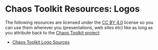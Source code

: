 # Chaos Toolkit Resources: Logos

The following resources are licensed under the [CC BY 4.0][cc-by-4] license so you can use 
them wherever you (presentations, web sites etc) like as long as you attribute back to the [Chaos Toolkit 
project][chaos-toolkit]:

- [Chaos Toolkit Logo Sources][logos]

[cc-by-4]: https://creativecommons.org/licenses/by/4.0/deed.en
[chaos-toolkit]: https://chaostoolkit.org/
[logos]: https://drive.google.com/drive/folders/1RGRCV-vdOIM_pZMDWfhd909UcfSRdoFT